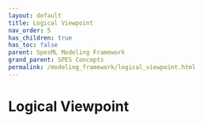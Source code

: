 ```yaml
---
layout: default
title: Logical Viewpoint
nav_order: 5
has_children: true
has_toc: false
parent: SpesML Modeling Framework
grand_parent: SPES Concepts
permalink: /modeling_framework/logical_viewpoint.html
---
```

# Logical Viewpoint

